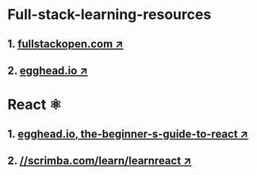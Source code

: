 # Full-stack-learning-resources

## 1. [fullstackopen.com ↗️](https://fullstackopen.com/en/)
## 2. [egghead.io ↗️](https://egghead.io/)

# React ⚛️

## 1. [egghead.io, the-beginner-s-guide-to-react ↗️](https://egghead.io/courses/the-beginner-s-guide-to-react)
## 2. [//scrimba.com/learn/learnreact ↗️](https://scrimba.com/learn/learnreact)
